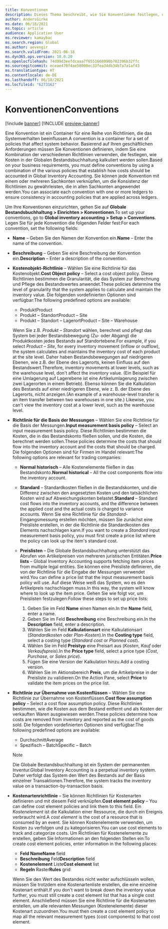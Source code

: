 ```yaml
---
title: Konventionen
description: Dieses Thema beschreibt, wie Sie Konventionen festlegen, um zu bestimmen, wie die Kalkulation in der Globalen Bestandsbuchhaltung erfolgen soll.
author: AndersGirke
ms.date: 06/18/2021
ms.topic: article
audience: Application User
ms.reviewer: kamaybac
ms.search.region: Global
ms.author: aevengir
ms.search.validFrom: 2021-06-18
ms.dyn365.ops.version: 10.0.20
ms.openlocfilehash: 74d99d3eefdcaaa7f6551668990b702396b32ffc
ms.sourcegitcommit: eceae470f4ae58000ec33fea34db34b7a7a1af43
ms.translationtype: HT
ms.contentlocale: de-DE
ms.lasthandoff: 06/18/2021
ms.locfileid: "6273162"
---
```

# <a name="conventions"></a><span data-ttu-id="b6408-103">Konventionen</span><span class="sxs-lookup"><span data-stu-id="b6408-103">Conventions</span></span>

[!include [banner](../includes/banner.md)]
[!INCLUDE [preview-banner](../includes/preview-banner.md)]

<span data-ttu-id="b6408-104">Eine Konvention ist ein Container für eine Reihe von Richtlinien, die das Systemverhalten beeinflussen.</span><span class="sxs-lookup"><span data-stu-id="b6408-104">A convention is a container for a set of policies that affect system behavior.</span></span> <span data-ttu-id="b6408-105">Basierend auf Ihren geschäftlichen Anforderungen müssen Sie Konventionen definieren, indem Sie eine Kombination der verschiedenen Richtlinien verwenden, die festlegen, wie Kosten in der Globalen Bestandsbuchhaltung kalkuliert werden sollen.</span><span class="sxs-lookup"><span data-stu-id="b6408-105">Based on your business requirements, you must define conventions by using a combination of the various policies that establish how costs should be accounted in Global Inventory Accounting.</span></span> <span data-ttu-id="b6408-106">Sie können jede Konvention mit einem oder mehreren Sachkonten verknüpfen, um die Konsistenz der Richtlinien zu gewährleisten, die in allen Sachkonten angewendet werden.</span><span class="sxs-lookup"><span data-stu-id="b6408-106">You can associate each convention with one or more ledgers to ensure consistency in accounting policies that are applied across ledgers.</span></span>

<span data-ttu-id="b6408-107">Um Ihre Konventionen einzurichten, gehen Sie auf **Globale Bestandsbuchhaltung \> Einrichten \> Konventionen**.</span><span class="sxs-lookup"><span data-stu-id="b6408-107">To set up your conventions, go to **Global inventory accounting \> Setup \> Conventions**.</span></span> <span data-ttu-id="b6408-108">Legen Sie für jede Konvention die folgenden Felder fest:</span><span class="sxs-lookup"><span data-stu-id="b6408-108">For each convention, set the following fields:</span></span>

- <span data-ttu-id="b6408-109">**Name** – Geben Sie den Namen der Konvention ein.</span><span class="sxs-lookup"><span data-stu-id="b6408-109">**Name** – Enter the name of the convention.</span></span>
- <span data-ttu-id="b6408-110">**Beschreibung** – Geben Sie eine Beschreibung der Konvention ein.</span><span class="sxs-lookup"><span data-stu-id="b6408-110">**Description** – Enter a description of the convention.</span></span>
- <span data-ttu-id="b6408-111">**Kostenobjekt-Richtlinie** – Wählen Sie eine Richtlinie für das Kostenobjekt.</span><span class="sxs-lookup"><span data-stu-id="b6408-111">**Cost Object policy** – Select a cost object policy.</span></span> <span data-ttu-id="b6408-112">Diese Richtlinien bestimmen die Granularität, die das System zur Berechnung und Pflege des Bestandswertes anwendet.</span><span class="sxs-lookup"><span data-stu-id="b6408-112">These policies determine the level of granularity that the system applies to calculate and maintain the inventory value.</span></span> <span data-ttu-id="b6408-113">Die folgenden vordefinierten Optionen sind verfügbar:</span><span class="sxs-lookup"><span data-stu-id="b6408-113">The following predefined options are available:</span></span>

    - <span data-ttu-id="b6408-114">Produkt</span><span class="sxs-lookup"><span data-stu-id="b6408-114">Product</span></span>
    - <span data-ttu-id="b6408-115">Produkt – Standort</span><span class="sxs-lookup"><span data-stu-id="b6408-115">Product – Site</span></span>
    - <span data-ttu-id="b6408-116">Produkt – Standort – Lagerort</span><span class="sxs-lookup"><span data-stu-id="b6408-116">Product – Site – Warehouse</span></span>

    <span data-ttu-id="b6408-117">Wenn Sie z.B. *Produkt – Standort* wählen, berechnet und pflegt das System bei jeder Bestandsbewegung (Zu- oder Abgang) die Produktkosten jedes Bestands auf Standortebene.</span><span class="sxs-lookup"><span data-stu-id="b6408-117">For example, if you select *Product – Site*, for every inventory movement (inflow or outflow), the system calculates and maintains the inventory cost of each product at the site level.</span></span> <span data-ttu-id="b6408-118">Daher haben Bestandsbewegungen auf niedrigeren Ebenen, wie z.B. der Ebene des Lagerorts, keinen Einfluss auf den Bestandswert.</span><span class="sxs-lookup"><span data-stu-id="b6408-118">Therefore, inventory movements at lower levels, such as the warehouse level, don't affect the inventory value.</span></span> <span data-ttu-id="b6408-119">(Ein Beispiel für eine Umlagerung auf Lagerebene ist eine Artikelumlagerung zwischen zwei Lagerorten in einem Betrieb). Ebenso können Sie die Kalkulation des Bestands auf einer niedrigeren Ebene, wie z. B. der Ebene des Lagerorts, nicht anzeigen.</span><span class="sxs-lookup"><span data-stu-id="b6408-119">(An example of a warehouse-level transfer is an item transfer between two warehouses in one site.) Likewise, you can't view the inventory cost at a lower level, such as the warehouse level.</span></span>

- <span data-ttu-id="b6408-120">**Richtlinie für die Basis der Messungen** – Wählen Sie eine Richtlinie für die Basis der Messungen.</span><span class="sxs-lookup"><span data-stu-id="b6408-120">**Input measurement basis policy** – Select an input measurement basis policy.</span></span> <span data-ttu-id="b6408-121">Diese Richtlinien bestimmen die Kosten, die in das Bestandskonto fließen sollen, und die Kosten, die berechnet werden sollen.</span><span class="sxs-lookup"><span data-stu-id="b6408-121">These policies determine the costs that should flow into the inventory account and the costs that should be charged.</span></span> <span data-ttu-id="b6408-122">Die folgenden Optionen sind für Firmen im Handel relevant:</span><span class="sxs-lookup"><span data-stu-id="b6408-122">The following options are relevant for trading companies:</span></span>

    - <span data-ttu-id="b6408-123">**Normal historisch** – Alle Kostenelemente fließen in das Bestandskonto.</span><span class="sxs-lookup"><span data-stu-id="b6408-123">**Normal historical** – All the cost components flow into the inventory account.</span></span>
    - <span data-ttu-id="b6408-124">**Standard** – Standardkosten fließen in die Bestandskonten, und die Differenz zwischen den angesetzten Kosten und den tatsächlichen Kosten wird auf Abweichungskonten belastet.</span><span class="sxs-lookup"><span data-stu-id="b6408-124">**Standard** – Standard cost flows into the inventory accounts, and the difference between the applied cost and the actual costs is charged to variance accounts.</span></span> <span data-ttu-id="b6408-125">Wenn Sie eine Richtlinie für die *Standard*-Eingangsmessung erstellen möchten, müssen Sie zunächst eine Preisliste erstellen, in der die Richtlinie die Standardkosten des Elements nachschlagen kann.</span><span class="sxs-lookup"><span data-stu-id="b6408-125">If you want to create a *Standard* input measurement basis policy, you must first create a price list where the policy can look up the item's standard cost.</span></span>
    - <span data-ttu-id="b6408-126">**Preislisten** – Die Globale Bestandsbuchhaltung unterstützt das Abrufen von Artikelpreisen von mehreren juristischen Entitäten.</span><span class="sxs-lookup"><span data-stu-id="b6408-126">**Price lists** – Global Inventory Accounting supports fetching item prices from multiple legal entities.</span></span> <span data-ttu-id="b6408-127">Sie können eine Preisliste definieren, die von der Richtlinie für die Eingabe der Messungen verwendet wird.</span><span class="sxs-lookup"><span data-stu-id="b6408-127">You can define a price list that the input measurement basis policy will use.</span></span> <span data-ttu-id="b6408-128">Auf diese Weise weiß das System, wo es den Artikelpreis nachschlagen muss.</span><span class="sxs-lookup"><span data-stu-id="b6408-128">In this way, the system will know where to look up the item price.</span></span> <span data-ttu-id="b6408-129">Gehen Sie wie folgt vor, um Preislisten festzulegen:</span><span class="sxs-lookup"><span data-stu-id="b6408-129">Follow these steps to set up price lists:</span></span>

        1. <span data-ttu-id="b6408-130">Geben Sie im Feld **Name** einen Namen ein.</span><span class="sxs-lookup"><span data-stu-id="b6408-130">In the **Name** field, enter a name.</span></span>
        1. <span data-ttu-id="b6408-131">Geben Sie im Feld **Beschreibung** eine Beschreibung ein.</span><span class="sxs-lookup"><span data-stu-id="b6408-131">In the **Description** field, enter a description.</span></span>
        1. <span data-ttu-id="b6408-132">Wählen Sie im Feld **Kalkulationsart** eine Kalkulationsart (*Standardkosten* oder *Plan-Kosten*).</span><span class="sxs-lookup"><span data-stu-id="b6408-132">In the **Costing type** field, select a costing type (*Standard cost* or *Planned cost*).</span></span>
        1. <span data-ttu-id="b6408-133">Wählen Sie im Feld **Preistyp** eine Preisart aus (*Kosten*, *Kauf* oder *Verkaufspreis*).</span><span class="sxs-lookup"><span data-stu-id="b6408-133">In the **Price type** field, select a price type (*Cost*, *Purchase*, or *Sales price*).</span></span>
        1. <span data-ttu-id="b6408-134">Fügen Sie eine Version der Kalkulation hinzu.</span><span class="sxs-lookup"><span data-stu-id="b6408-134">Add a costing version.</span></span>
        1. <span data-ttu-id="b6408-135">Wählen Sie im Aktionsbereich **Preis**, um die Artikelpreise in der Preisliste zu validieren.</span><span class="sxs-lookup"><span data-stu-id="b6408-135">On the Action Pane, select **Price** to validate the item prices on the price list.</span></span>

- <span data-ttu-id="b6408-136">**Richtlinie zur Übernahme von Kostenflüssen** – Wählen Sie eine Richtlinie zur Übernahme von Kostenflüssen.</span><span class="sxs-lookup"><span data-stu-id="b6408-136">**Cost flow assumption policy** – Select a cost flow assumption policy.</span></span> <span data-ttu-id="b6408-137">Diese Richtlinien bestimmen, wie die Kosten aus dem Bestand entfernt und als Kosten der verkauften Waren ausgewiesen werden.</span><span class="sxs-lookup"><span data-stu-id="b6408-137">These policies determine how costs are removed from inventory and reported as the cost of goods sold.</span></span> <span data-ttu-id="b6408-138">Die folgenden vordefinierten Optionen sind verfügbar:</span><span class="sxs-lookup"><span data-stu-id="b6408-138">The following predefined options are available:</span></span>

    - <span data-ttu-id="b6408-139">Durchschnitt</span><span class="sxs-lookup"><span data-stu-id="b6408-139">Average</span></span>
    - <span data-ttu-id="b6408-140">Spezifisch – Batch</span><span class="sxs-lookup"><span data-stu-id="b6408-140">Specific – Batch</span></span>

    > [!NOTE]
    > <span data-ttu-id="b6408-141">Die Globale Bestandsbuchhaltung ist ein System der permanenten Inventur.</span><span class="sxs-lookup"><span data-stu-id="b6408-141">Global Inventory Accounting is a perpetual inventory system.</span></span> <span data-ttu-id="b6408-142">Daher verfolgt das System den Wert des Bestands auf der Basis einzelner Transaktionen.</span><span class="sxs-lookup"><span data-stu-id="b6408-142">Therefore, the system tracks the inventory value on a transaction-by-transaction basis.</span></span>

- <span data-ttu-id="b6408-143">**Kostenartenrichtlinie** – Sie können Richtlinien für Kostenarten definieren und mit diesem Feld verknüpfen.</span><span class="sxs-lookup"><span data-stu-id="b6408-143">**Cost element policy** – You can define cost element policies and link them to this field.</span></span> <span data-ttu-id="b6408-144">Ein *Kostenelement* ist die Kalkulation einer Ressource, die durch ein Ereignis verbraucht wird.</span><span class="sxs-lookup"><span data-stu-id="b6408-144">A *cost element* is the cost of a resource that is consumed by an event.</span></span> <span data-ttu-id="b6408-145">Sie können Kostenelemente verwenden, um Kosten zu verfolgen und zu kategorisieren.</span><span class="sxs-lookup"><span data-stu-id="b6408-145">You can use cost elements to track and categorize costs.</span></span> <span data-ttu-id="b6408-146">Um Richtlinien für Kostenelemente zu erstellen, geben Sie Informationen an den folgenden Stellen ein:</span><span class="sxs-lookup"><span data-stu-id="b6408-146">To create cost element policies, enter information in the following places:</span></span>

    - <span data-ttu-id="b6408-147">**Feld Name**</span><span class="sxs-lookup"><span data-stu-id="b6408-147">**Name** field</span></span>
    - <span data-ttu-id="b6408-148">**Beschreibung** Feld</span><span class="sxs-lookup"><span data-stu-id="b6408-148">**Description** field</span></span>
    - <span data-ttu-id="b6408-149">**Kostenelement** Liste</span><span class="sxs-lookup"><span data-stu-id="b6408-149">**Cost element** list</span></span>
    - <span data-ttu-id="b6408-150">**Regeln** Raster</span><span class="sxs-lookup"><span data-stu-id="b6408-150">**Rules** grid</span></span>

    <span data-ttu-id="b6408-151">Wenn Sie den Wert des Bestandes nicht weiter aufschlüsseln wollen, müssen Sie trotzdem eine Kostenartenliste erstellen, die eine einzelne Kostenart enthält.</span><span class="sxs-lookup"><span data-stu-id="b6408-151">If you don't want to break down the inventory value further, you must still create a cost element list that has a single cost element.</span></span> <span data-ttu-id="b6408-152">Anschließend müssen Sie eine Richtlinie für die Kostenarten erstellen, um alle relevanten Messungen (Kostenelemente) dieser Kostenart zuzuordnen.</span><span class="sxs-lookup"><span data-stu-id="b6408-152">You must then create a cost element policy to map all the relevant measurement types (cost components) to that cost element.</span></span>
